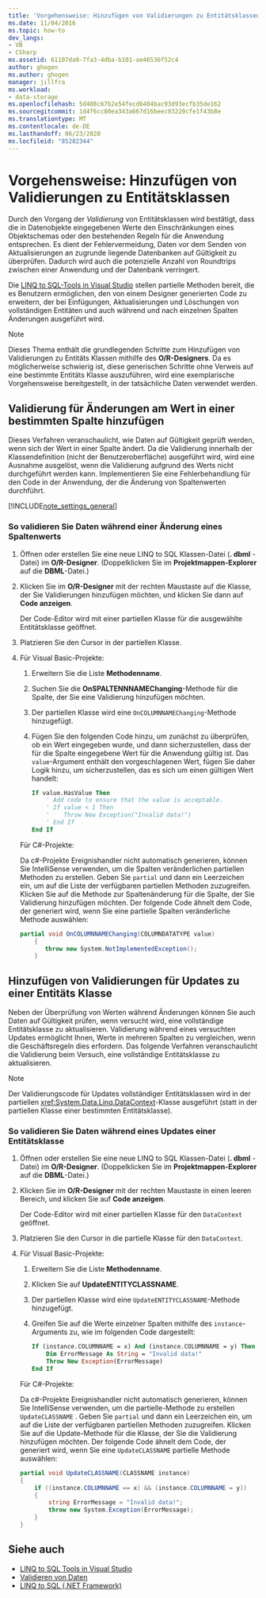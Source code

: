 ```yaml
---
title: 'Vorgehensweise: Hinzufügen von Validierungen zu Entitätsklassen'
ms.date: 11/04/2016
ms.topic: how-to
dev_langs:
- VB
- CSharp
ms.assetid: 61107da9-7fa3-4dba-b101-ae46536f52c4
author: ghogen
ms.author: ghogen
manager: jillfra
ms.workload:
- data-storage
ms.openlocfilehash: 5d408c67b2e54fecd6404bac93d93ecfb35de162
ms.sourcegitcommit: 1d4f6cc80ea343a667d16beec03220cfe1f43b8e
ms.translationtype: MT
ms.contentlocale: de-DE
ms.lasthandoff: 06/23/2020
ms.locfileid: "85282344"
---
```

# <a name="how-to-add-validation-to-entity-classes"></a>Vorgehensweise: Hinzufügen von Validierungen zu Entitätsklassen
Durch den Vorgang der *Validierung* von Entitätsklassen wird bestätigt, dass die in Datenobjekte eingegebenen Werte den Einschränkungen eines Objektschemas oder den bestehenden Regeln für die Anwendung entsprechen. Es dient der Fehlervermeidung, Daten vor dem Senden von Aktualisierungen an zugrunde liegende Datenbanken auf Gültigkeit zu überprüfen. Dadurch wird auch die potenzielle Anzahl von Roundtrips zwischen einer Anwendung und der Datenbank verringert.

Die [LINQ to SQL-Tools in Visual Studio](../data-tools/linq-to-sql-tools-in-visual-studio2.md) stellen partielle Methoden bereit, die es Benutzern ermöglichen, den von einem Designer generierten Code zu erweitern, der bei Einfügungen, Aktualisierungen und Löschungen von vollständigen Entitäten und auch während und nach einzelnen Spalten Änderungen ausgeführt wird.

> [!NOTE]
> Dieses Thema enthält die grundlegenden Schritte zum Hinzufügen von Validierungen zu Entitäts Klassen mithilfe des **O/R-Designers**. Da es möglicherweise schwierig ist, diese generischen Schritte ohne Verweis auf eine bestimmte Entitäts Klasse auszuführen, wird eine exemplarische Vorgehensweise bereitgestellt, in der tatsächliche Daten verwendet werden.

## <a name="add-validation-for-changes-to-the-value-in-a-specific-column"></a>Validierung für Änderungen am Wert in einer bestimmten Spalte hinzufügen
Dieses Verfahren veranschaulicht, wie Daten auf Gültigkeit geprüft werden, wenn sich der Wert in einer Spalte ändert. Da die Validierung innerhalb der Klassendefinition (nicht der Benutzeroberfläche) ausgeführt wird, wird eine Ausnahme ausgelöst, wenn die Validierung aufgrund des Werts nicht durchgeführt werden kann. Implementieren Sie eine Fehlerbehandlung für den Code in der Anwendung, der die Änderung von Spaltenwerten durchführt.

[!INCLUDE[note_settings_general](../data-tools/includes/note_settings_general_md.md)]

### <a name="to-validate-data-during-a-columns-value-change"></a>So validieren Sie Daten während einer Änderung eines Spaltenwerts

1. Öffnen oder erstellen Sie eine neue LINQ to SQL Klassen-Datei (**. dbml** -Datei) im **O/R-Designer**. (Doppelklicken Sie im **Projektmappen-Explorer** auf die **DBML**-Datei.)

2. Klicken Sie im **O/R-Designer** mit der rechten Maustaste auf die Klasse, der Sie Validierungen hinzufügen möchten, und klicken Sie dann auf **Code anzeigen**.

     Der Code-Editor wird mit einer partiellen Klasse für die ausgewählte Entitätsklasse geöffnet.

3. Platzieren Sie den Cursor in der partiellen Klasse.

4. Für Visual Basic-Projekte:

    1. Erweitern Sie die Liste **Methodenname**.

    2. Suchen Sie die **OnSPALTENNNAMEChanging**-Methode für die Spalte, der Sie eine Validierung hinzufügen möchten.

    3. Der partiellen Klasse wird eine `OnCOLUMNNAMEChanging`-Methode hinzugefügt.

    4. Fügen Sie den folgenden Code hinzu, um zunächst zu überprüfen, ob ein Wert eingegeben wurde, und dann sicherzustellen, dass der für die Spalte eingegebene Wert für die Anwendung gültig ist. Das `value`-Argument enthält den vorgeschlagenen Wert, fügen Sie daher Logik hinzu, um sicherzustellen, das es sich um einen gültigen Wert handelt:

        ```vb
        If value.HasValue Then
            ' Add code to ensure that the value is acceptable.
            ' If value < 1 Then
            '    Throw New Exception("Invalid data!")
            ' End If
        End If
        ```

    Für C#-Projekte:

    Da c#-Projekte Ereignishandler nicht automatisch generieren, können Sie IntelliSense verwenden, um die Spalten veränderlichen partiellen Methoden zu erstellen. Geben Sie `partial` und dann ein Leerzeichen ein, um auf die Liste der verfügbaren partiellen Methoden zuzugreifen. Klicken Sie auf die Methode zur Spaltenänderung für die Spalte, der Sie Validierung hinzufügen möchten. Der folgende Code ähnelt dem Code, der generiert wird, wenn Sie eine partielle Spalten veränderliche Methode auswählen:

    ```csharp
    partial void OnCOLUMNNAMEChanging(COLUMNDATATYPE value)
        {
           throw new System.NotImplementedException();
        }
    ```

## <a name="add-validation-for-updates-to-an-entity-class"></a>Hinzufügen von Validierungen für Updates zu einer Entitäts Klasse
Neben der Überprüfung von Werten während Änderungen können Sie auch Daten auf Gültigkeit prüfen, wenn versucht wird, eine vollständige Entitätsklasse zu aktualisieren. Validierung während eines versuchten Updates ermöglicht Ihnen, Werte in mehreren Spalten zu vergleichen, wenn die Geschäftsregeln dies erfordern. Das folgende Verfahren veranschaulicht die Validierung beim Versuch, eine vollständige Entitätsklasse zu aktualisieren.

> [!NOTE]
> Der Validierungscode für Updates vollständiger Entitätsklassen wird in der partiellen <xref:System.Data.Linq.DataContext>-Klasse ausgeführt (statt in der partiellen Klasse einer bestimmten Entitätsklasse).

### <a name="to-validate-data-during-an-update-to-an-entity-class"></a>So validieren Sie Daten während eines Updates einer Entitätsklasse

1. Öffnen oder erstellen Sie eine neue LINQ to SQL Klassen-Datei (**. dbml** -Datei) im **O/R-Designer**. (Doppelklicken Sie im **Projektmappen-Explorer** auf die **DBML**-Datei.)

2. Klicken Sie im **O/R-Designer** mit der rechten Maustaste in einen leeren Bereich, und klicken Sie auf **Code anzeigen**.

     Der Code-Editor wird mit einer partiellen Klasse für den `DataContext` geöffnet.

3. Platzieren Sie den Cursor in die partielle Klasse für den `DataContext`.

4. Für Visual Basic-Projekte:

    1. Erweitern Sie die Liste **Methodenname**.

    2. Klicken Sie auf **UpdateENTITYCLASSNAME**.

    3. Der partiellen Klasse wird eine `UpdateENTITYCLASSNAME`-Methode hinzugefügt.

    4. Greifen Sie auf die Werte einzelner Spalten mithilfe des `instance`-Arguments zu, wie im folgenden Code dargestellt:

        ```vb
        If (instance.COLUMNNAME = x) And (instance.COLUMNNAME = y) Then
            Dim ErrorMessage As String = "Invalid data!"
            Throw New Exception(ErrorMessage)
        End If
        ```

    Für C#-Projekte:

    Da c#-Projekte Ereignishandler nicht automatisch generieren, können Sie IntelliSense verwenden, um die partielle-Methode zu erstellen `UpdateCLASSNAME` . Geben Sie `partial` und dann ein Leerzeichen ein, um auf die Liste der verfügbaren partiellen Methoden zuzugreifen. Klicken Sie auf die Update-Methode für die Klasse, der Sie die Validierung hinzufügen möchten. Der folgende Code ähnelt dem Code, der generiert wird, wenn Sie eine `UpdateCLASSNAME` partielle Methode auswählen:

    ```csharp
    partial void UpdateCLASSNAME(CLASSNAME instance)
    {
        if ((instance.COLUMNNAME == x) && (instance.COLUMNNAME = y))
        {
            string ErrorMessage = "Invalid data!";
            throw new System.Exception(ErrorMessage);
        }
    }
    ```

## <a name="see-also"></a>Siehe auch

- [LINQ to SQL Tools in Visual Studio](../data-tools/linq-to-sql-tools-in-visual-studio2.md)
- [Validieren von Daten](../data-tools/validate-data-in-datasets.md)
- [LINQ to SQL (.NET Framework)](/dotnet/framework/data/adonet/sql/linq/index)
